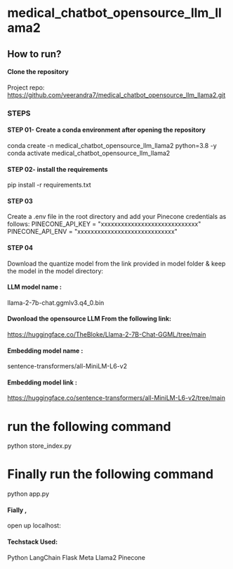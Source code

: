 # medical_chatbot_opensource_llm_llama2



## How to run?

#### Clone the repository

Project repo: https://github.com/veerandra7/medical_chatbot_opensource_llm_llama2.git

### STEPS 

#### STEP 01- Create a conda environment after opening the repository
conda create -n medical_chatbot_opensource_llm_llama2 python=3.8 -y
conda activate medical_chatbot_opensource_llm_llama2
#### STEP 02- install the requirements
pip install -r requirements.txt

#### STEP 03
Create a .env file in the root directory and add your Pinecone credentials as follows:
PINECONE_API_KEY = "xxxxxxxxxxxxxxxxxxxxxxxxxxxxx"
PINECONE_API_ENV = "xxxxxxxxxxxxxxxxxxxxxxxxxxxxx"

#### STEP 04
Download the quantize model from the link provided in model folder & keep the model in the model directory:

#### LLM model name : 

llama-2-7b-chat.ggmlv3.q4_0.bin

#### Dwonload the opensource LLM From the following link:

https://huggingface.co/TheBloke/Llama-2-7B-Chat-GGML/tree/main


#### Embedding model name : 

sentence-transformers/all-MiniLM-L6-v2

#### Embedding model link :

https://huggingface.co/sentence-transformers/all-MiniLM-L6-v2/tree/main



# run the following command
python store_index.py

# Finally run the following command
python app.py

#### Fially , 

open up localhost:

#### Techstack Used:
Python
LangChain
Flask
Meta Llama2
Pinecone




